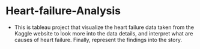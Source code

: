 # Heart-failure-Analysis
- This is tableau project that visualize the heart failure data taken from the Kaggle website to look more into the data details, and interpret what are causes of heart failure. Finally, represent the findings into the story.
